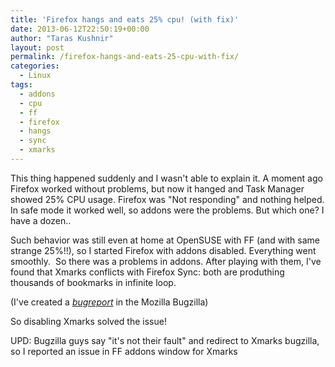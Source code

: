 ```yaml
---
title: 'Firefox hangs and eats 25% cpu! (with fix)'
date: 2013-06-12T22:50:19+00:00
author: "Taras Kushnir"
layout: post
permalink: /firefox-hangs-and-eats-25-cpu-with-fix/
categories:
  - Linux
tags:
  - addons
  - cpu
  - ff
  - firefox
  - hangs
  - sync
  - xmarks
---
```

This thing happened suddenly and I wasn't able to explain it. A moment ago Firefox worked without problems, but now it hanged and Task Manager showed 25% CPU usage. Firefox was "Not responding" and nothing helped. In safe mode it worked well, so addons were the problems. But which one? I have a dozen..

Such behavior was still even at home at OpenSUSE with FF (and with same strange 25%!!), so I started Firefox with addons disabled. Everything went smoothly.  So there was a problems in addons. After playing with them, I've found that Xmarks conflicts with Firefox Sync: both are produthing thousands of bookmarks in infinite loop.

(I've created a <a href="https://bugzilla.mozilla.org/show_bug.cgi?id=882423" target="_blank"><em>bugreport</em></a> in the Mozilla Bugzilla)

So disabling Xmarks solved the issue!

UPD: Bugzilla guys say "it's not their fault" and redirect to Xmarks bugzilla, so I reported an issue in FF addons window for Xmarks